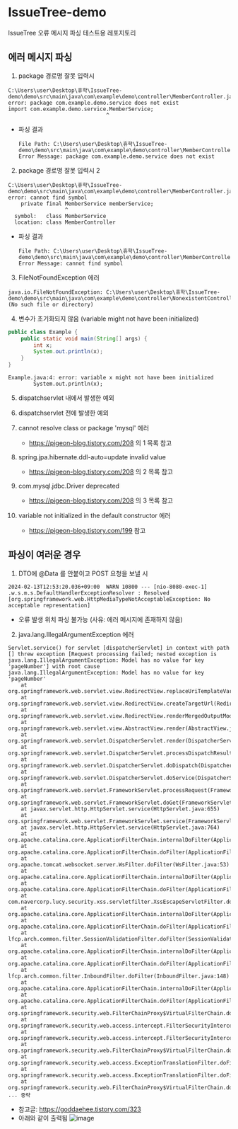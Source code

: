 # IssueTree-demo
IssueTree 오류 메시지 파싱 테스트용 레포지토리

## 에러 메시지 파싱 
1. package 경로명 잘못 입력시 
```
C:\Users\user\Desktop\휴학\IssueTree-demo\demo\src\main\java\com\example\demo\controller\MemberController.java:4: error: package com.example.demo.service does not exist
import com.example.demo.service.MemberService;
                               ^
``` 
* 파싱 결과
	```
	File Path: C:\Users\user\Desktop\휴학\IssueTree-demo\demo\src\main\java\com\example\demo\controller\MemberController.java:4
	Error Message: package com.example.demo.service does not exist
	```
2. package 경로명 잘못 입력시 2 
```
C:\Users\user\Desktop\휴학\IssueTree-demo\demo\src\main\java\com\example\demo\controller\MemberController.java:14: error: cannot find symbol
    private final MemberService memberService;
                  ^
  symbol:   class MemberService
  location: class MemberController
```
* 파싱 결과 
	```
	File Path: C:\Users\user\Desktop\휴학\IssueTree-demo\demo\src\main\java\com\example\demo\controller\MemberController.java
	Error Message: cannot find symbol
	```

3. FileNotFoundException 에러 
```
java.io.FileNotFoundException: C:\Users\user\Desktop\휴학\IssueTree-demo\demo\src\main\java\com\example\demo\controller\NonexistentController.java (No such file or directory)
```

4. 변수가 초기화되지 않음 (variable might not have been initialized)
```java
public class Example {
    public static void main(String[] args) {
        int x;
        System.out.println(x);
    }
}
```
```
Example.java:4: error: variable x might not have been initialized
        System.out.println(x);
```

5. dispatchservlet 내에서 발생한 예외

6. dispatchservlet 전에 발생한 예외 

7. cannot resolve class or package 'mysql'  에러 
	* https://pigeon-blog.tistory.com/208 의 1 목록 참고 

8. spring.jpa.hibernate.ddl-auto=update invalid value 
	* https://pigeon-blog.tistory.com/208 의 2 목록 참고 

9. com.mysql.jdbc.Driver deprecated 
	* https://pigeon-blog.tistory.com/208 의 3 목록 참고

10. variable not initialized in the default constructor 에러
	* https://pigeon-blog.tistory.com/199 참고 

## 파싱이 여러운 경우 
1. DTO에 @Data 를 안붙이고 POST 요청을 보낼 시 
```
2024-02-13T12:53:20.036+09:00  WARN 10800 --- [nio-8080-exec-1] .w.s.m.s.DefaultHandlerExceptionResolver : Resolved [org.springframework.web.HttpMediaTypeNotAcceptableException: No acceptable representation]
```
* 오류 발생 위치 파싱 불가능 (사유: 에러 메시지에 존재하지 않음)
2. java.lang.IllegalArgumentException 에러 
```
Servlet.service() for servlet [dispatcherServlet] in context with path [] threw exception [Request processing failed; nested exception is java.lang.IllegalArgumentException: Model has no value for key 'pageNumber'] with root cause
java.lang.IllegalArgumentException: Model has no value for key 'pageNumber'
	at org.springframework.web.servlet.view.RedirectView.replaceUriTemplateVariables(RedirectView.java:387)
	at org.springframework.web.servlet.view.RedirectView.createTargetUrl(RedirectView.java:346)
	at org.springframework.web.servlet.view.RedirectView.renderMergedOutputModel(RedirectView.java:307)
	at org.springframework.web.servlet.view.AbstractView.render(AbstractView.java:316)
	at org.springframework.web.servlet.DispatcherServlet.render(DispatcherServlet.java:1400)
	at org.springframework.web.servlet.DispatcherServlet.processDispatchResult(DispatcherServlet.java:1145)
	at org.springframework.web.servlet.DispatcherServlet.doDispatch(DispatcherServlet.java:1084)
	at org.springframework.web.servlet.DispatcherServlet.doService(DispatcherServlet.java:963)
	at org.springframework.web.servlet.FrameworkServlet.processRequest(FrameworkServlet.java:1006)
	at org.springframework.web.servlet.FrameworkServlet.doGet(FrameworkServlet.java:898)
	at javax.servlet.http.HttpServlet.service(HttpServlet.java:655)
	at org.springframework.web.servlet.FrameworkServlet.service(FrameworkServlet.java:883)
	at javax.servlet.http.HttpServlet.service(HttpServlet.java:764)
	at org.apache.catalina.core.ApplicationFilterChain.internalDoFilter(ApplicationFilterChain.java:227)
	at org.apache.catalina.core.ApplicationFilterChain.doFilter(ApplicationFilterChain.java:162)
	at org.apache.tomcat.websocket.server.WsFilter.doFilter(WsFilter.java:53)
	at org.apache.catalina.core.ApplicationFilterChain.internalDoFilter(ApplicationFilterChain.java:189)
	at org.apache.catalina.core.ApplicationFilterChain.doFilter(ApplicationFilterChain.java:162)
	at com.navercorp.lucy.security.xss.servletfilter.XssEscapeServletFilter.doFilter(XssEscapeServletFilter.java:36)
	at org.apache.catalina.core.ApplicationFilterChain.internalDoFilter(ApplicationFilterChain.java:189)
	at org.apache.catalina.core.ApplicationFilterChain.doFilter(ApplicationFilterChain.java:162)
	at lfcp.arch.common.filter.SessionValidationFilter.doFilter(SessionValidationFilter.java:173)
	at org.apache.catalina.core.ApplicationFilterChain.internalDoFilter(ApplicationFilterChain.java:189)
	at org.apache.catalina.core.ApplicationFilterChain.doFilter(ApplicationFilterChain.java:162)
	at lfcp.arch.common.filter.InboundFilter.doFilter(InboundFilter.java:148)
	at org.apache.catalina.core.ApplicationFilterChain.internalDoFilter(ApplicationFilterChain.java:189)
	at org.apache.catalina.core.ApplicationFilterChain.doFilter(ApplicationFilterChain.java:162)
	at org.springframework.security.web.FilterChainProxy$VirtualFilterChain.doFilter(FilterChainProxy.java:327)
	at org.springframework.security.web.access.intercept.FilterSecurityInterceptor.invoke(FilterSecurityInterceptor.java:115)
	at org.springframework.security.web.access.intercept.FilterSecurityInterceptor.doFilter(FilterSecurityInterceptor.java:81)
	at org.springframework.security.web.FilterChainProxy$VirtualFilterChain.doFilter(FilterChainProxy.java:336)
	at org.springframework.security.web.access.ExceptionTranslationFilter.doFilter(ExceptionTranslationFilter.java:121)
	at org.springframework.security.web.access.ExceptionTranslationFilter.doFilter(ExceptionTranslationFilter.java:115)
	at org.springframework.security.web.FilterChainProxy$VirtualFilterChain.doFilter(FilterChainProxy.java:336)
... 중략
```
* 참고글: https://goddaehee.tistory.com/323
* 아래와 같이 출력됨
  ![image](https://github.com/White-Long-tailed-Tit/IssueTree-demo/assets/65723420/b2ba1aee-9bac-4e3d-a104-c9ac90199530)